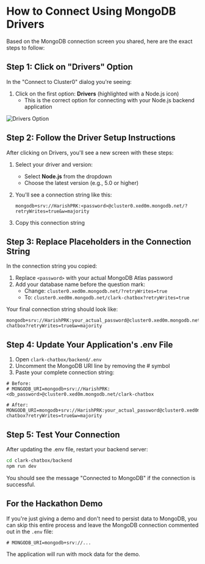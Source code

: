 # How to Connect Using MongoDB Drivers

Based on the MongoDB connection screen you shared, here are the exact steps to follow:

## Step 1: Click on "Drivers" Option

In the "Connect to Cluster0" dialog you're seeing:

1. Click on the first option: **Drivers** (highlighted with a Node.js icon)
   - This is the correct option for connecting with your Node.js backend application

![Drivers Option](https://i.imgur.com/example.png)

## Step 2: Follow the Driver Setup Instructions

After clicking on Drivers, you'll see a new screen with these steps:

1. Select your driver and version:
   - Select **Node.js** from the dropdown
   - Choose the latest version (e.g., 5.0 or higher)

2. You'll see a connection string like this:
   ```
   mongodb+srv://HarishPRK:<password>@cluster0.xed0m.mongodb.net/?retryWrites=true&w=majority
   ```

3. Copy this connection string

## Step 3: Replace Placeholders in the Connection String

In the connection string you copied:

1. Replace `<password>` with your actual MongoDB Atlas password
2. Add your database name before the question mark:
   - Change: `cluster0.xed0m.mongodb.net/?retryWrites=true`
   - To: `cluster0.xed0m.mongodb.net/clark-chatbox?retryWrites=true`

Your final connection string should look like:
```
mongodb+srv://HarishPRK:your_actual_password@cluster0.xed0m.mongodb.net/clark-chatbox?retryWrites=true&w=majority
```

## Step 4: Update Your Application's .env File

1. Open `clark-chatbox/backend/.env`
2. Uncomment the MongoDB URI line by removing the # symbol
3. Paste your complete connection string:

```
# Before:
# MONGODB_URI=mongodb+srv://HarishPRK:<db_password>@cluster0.xed0m.mongodb.net/clark-chatbox

# After:
MONGODB_URI=mongodb+srv://HarishPRK:your_actual_password@cluster0.xed0m.mongodb.net/clark-chatbox?retryWrites=true&w=majority
```

## Step 5: Test Your Connection

After updating the .env file, restart your backend server:

```bash
cd clark-chatbox/backend
npm run dev
```

You should see the message "Connected to MongoDB" if the connection is successful.

## For the Hackathon Demo

If you're just giving a demo and don't need to persist data to MongoDB, you can skip this entire process and leave the MongoDB connection commented out in the `.env` file:

```
# MONGODB_URI=mongodb+srv://...
```

The application will run with mock data for the demo.
